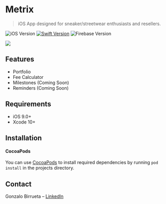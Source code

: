 # Metrix
> iOS App designed for sneaker/streetwear enthusiasts and resellers.

![iOS Version][ios-version] 
[![Swift Version][swift-image]][swift-url]
![Firebase Version][firebase-version]

![](header.png)

## Features

-  Portfolio
-  Fee Calculator
-  Milestones (Coming Soon)
-  Reminders (Coming Soon)

## Requirements

- iOS 9.0+
- Xcode 10+

## Installation

#### CocoaPods
You can use [CocoaPods](http://cocoapods.org/) to install required dependencies by running `pod install` in the projects directory.

## Contact

Gonzalo Birrueta – [LinkedIn](https://www.linkedin.com/in/gbm7/)

[ios-version]:https://img.shields.io/badge/ios-9.0%2B-blue.svg
[firebase-version]:https://img.shields.io/badge/firebase-5.3.1-red.svg
[swift-image]:https://img.shields.io/badge/swift-4.0-orange.svg
[swift-url]: https://swift.org/

